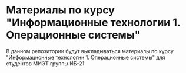 # Материалы по курсу "Информационные технологии 1. Операционные системы"

В данном репозитории будут выкладываться материалы по курсу "Информационные технологии 1. Операционные системы" для студентов МИЭТ группы ИБ-21

